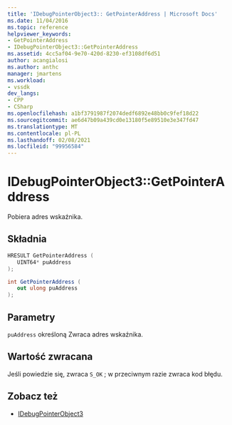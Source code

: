 ```yaml
---
title: 'IDebugPointerObject3:: GetPointerAddress | Microsoft Docs'
ms.date: 11/04/2016
ms.topic: reference
helpviewer_keywords:
- GetPointerAddress
- IDebugPointerObject3::GetPointerAddress
ms.assetid: 4cc5af04-9e70-420d-8230-ef3108df6d51
author: acangialosi
ms.author: anthc
manager: jmartens
ms.workload:
- vssdk
dev_langs:
- CPP
- CSharp
ms.openlocfilehash: a1bf3791987f2074dedf6892e48bb0c9fef18d22
ms.sourcegitcommit: ae6d47b09a439cd0e13180f5e89510e3e347fd47
ms.translationtype: MT
ms.contentlocale: pl-PL
ms.lasthandoff: 02/08/2021
ms.locfileid: "99956584"
---
```

# <a name="idebugpointerobject3getpointeraddress"></a>IDebugPointerObject3::GetPointerAddress
Pobiera adres wskaźnika.

## <a name="syntax"></a>Składnia

```cpp
HRESULT GetPointerAddress (
   UINT64* puAddress
);
```

```csharp
int GetPointerAddress (
   out ulong puAddress
);
```

## <a name="parameters"></a>Parametry
`puAddress` określoną Zwraca adres wskaźnika.

## <a name="return-value"></a>Wartość zwracana
 Jeśli powiedzie się, zwraca `S_OK` ; w przeciwnym razie zwraca kod błędu.

## <a name="see-also"></a>Zobacz też
- [IDebugPointerObject3](../../../extensibility/debugger/reference/idebugpointerobject3.md)
